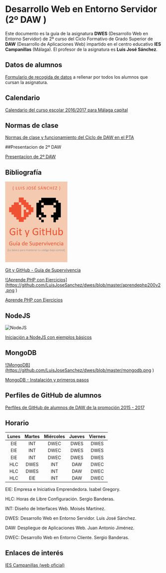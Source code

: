 # Desarrollo Web en Entorno Servidor (2º DAW )

Este documento es la guía de la asignatura **DWES** (Desarrollo Web en Entorno Servidor) de 2º curso del Ciclo Formativo de Grado Superior de **DAW** (Desarrollo de Aplicaciones Web) impartido en el centro educativo **IES Campanillas** (Málaga). El profesor de la asignatura es **Luis José Sánchez**.

## Datos de alumnos

[Formulario de recogida de datos](https://docs.google.com/forms/d/e/1FAIpQLSfeLD14YMtNoc-bJWAdqzW8PB6isP-ZK9GkTDSw0CjLGJ1mwg/viewform) a rellenar por todos los alumnos que cursan la asignatura.

## Calendario

[Calendario del curso escolar 2016/2017 para Málaga capital](Malaga1617_calendario.pdf)

## Normas de clase

[Normas de clase y funcionamiento del Ciclo de DAW en el PTA](normas_y_funcionamiento_daw.pdf)

##Presentacion de 2º DAW

[Presentacion de 2º DAW](https://rawgit.com/LuisJoseSanchez/presentacion-daw2/master/index.html)

## Bibliografía

<a href="https://leanpub.com/gitygithub/">![Git y GitHub - Guía de Supervivencia](https://github.com/LuisJoseSanchez/dwes/blob/master/gitygithub200.jpg
)</a>

[Git y GitHub - Guía de Supervivencia](https://leanpub.com/gitygithub/)

<a href="https://leanpub.com/aprendephpconejercicios">![Aprende PHP con Ejercicios]
(https://github.com/LuisJoseSanchez/dwes/blob/master/aprendephp200v2.png
)</a>

[Aprende PHP con Ejercicios](https://leanpub.com/aprendephpconejercicios)


## NodeJS

![NodeJS](https://github.com/LuisJoseSanchez/dwes/blob/master/nodejs.png=150x)

[Iniciación a NodeJS con ejemplos básicos](https://github.com/LuisJoseSanchez/nodejs-iniciacion)

## MongoDB

<a href="https://github.com/LuisJoseSanchez/mongodb">![MongoDB]
(https://github.com/LuisJoseSanchez/dwes/blob/master/mongodb.png
)</a>

[MongoDB - Instalación y primeros pasos](https://github.com/LuisJoseSanchez/mongodb)

## Perfiles de GitHub de alumnos

[Perfiles de GitHub de alumnos de DAW de la promoción 2015 - 2017](https://github.com/LuisJoseSanchez/github-alumnos-daw-1517)

## Horario

| Lunes | Martes | Miércoles | Jueves | Viernes |
| :---: | :---:  |   :---:   | :---:  |  :---:  |
| EIE   | INT    | DWEC      | DWES   | DWES    |
| EIE   | INT    | DWEC      | DWES   | DWES    |
| EIE   | INT    | DWEC      | DWES   | DWES    |
| HLC   | DWES   | INT       | DAW    | DWEC    |
| HLC   | DWES   | INT       | DAW    | DWEC    |
| HLC   | EIE    | INT       | DAW    | DWEC    |


EIE: Empresa e Iniciativa Emprendedora. Isabel Gregory.

HLC: Horas de Libre Configuración. Sergio Banderas.

INT: Diseño de Interfaces Web. Moisés Martínez.

DWES: Desarrollo Web en Entorno Servidor. Luis José Sánchez.

DAW: Despliegue de Aplicaciones Web. Juan Antonio Jiménez.

DWEC: Desarrollo Web en Entorno Cliente. Sergio Banderas.

## Enlaces de interés

[IES Campanillas (web oficial)](http://iescampanillas.com/)
